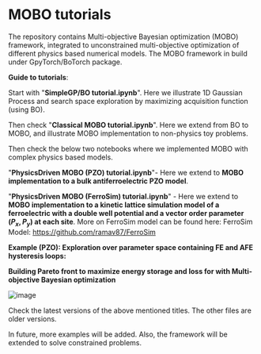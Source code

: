 # MOBO tutorials
The repository contains Multi-objective Bayesian optimization (MOBO) framework, integrated to unconstrained multi-objective optimization of different physics based numerical models.
The MOBO framework in build under GpyTorch/BoTorch package.

**Guide to tutorials**:

Start with "**SimpleGP/BO tutorial.ipynb**". Here we illustrate 1D Gaussian Process and search space exploration by maximizing acquisition function (using BO).

Then check "**Classical MOBO tutorial.ipynb**". Here we extend from BO to MOBO, and illustrate MOBO implementation to non-physics toy problems.

Then check the below two notebooks where we implemented MOBO with complex physics based models.

"**PhysicsDriven MOBO (PZO) tutorial.ipynb**"- Here we extend to **MOBO implementation to a bulk antiferroelectric PZO model**.

"**PhysicsDriven MOBO (FerroSim) tutorial.ipynb**" - Here we extend to **MOBO implementation to a kinetic lattice simulation model of a ferroelectric with a double well potential and a vector order parameter $(P_x,P_y)$ at each site**. More on FerroSim model can be found here: FerroSim Model: https://github.com/ramav87/FerroSim

**Example (PZO): Exploration over parameter space containing FE and AFE hysteresis loops:**

**Building Pareto front to maximize energy storage and loss for with Multi-objective Bayesian optimization**

![image](https://user-images.githubusercontent.com/19354142/217886178-a0f51fd1-ab19-45ef-af64-d197a4ce24f2.png)

Check the latest versions of the above mentioned titles. The other files are older versions.

In future, more examples will be added.
Also, the framework will be extended to solve constrained problems.




